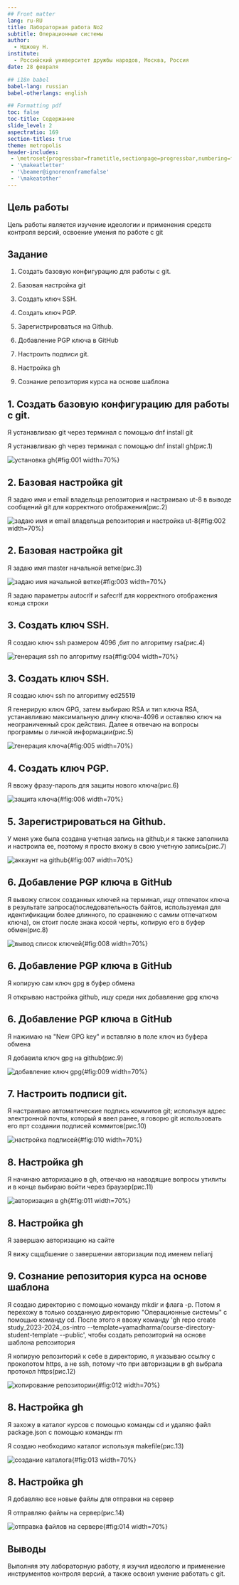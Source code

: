 ```yaml
---
## Front matter
lang: ru-RU
title: Лабораторная работа No2
subtitle: Операционные системы
author:
  - Нджову Н.
institute:
  - Российский университет дружбы народов, Москва, Россия
date: 28 февраля

## i18n babel
babel-lang: russian
babel-otherlangs: english

## Formatting pdf
toc: false
toc-title: Содержание
slide_level: 2
aspectratio: 169
section-titles: true
theme: metropolis
header-includes:
 - \metroset{progressbar=frametitle,sectionpage=progressbar,numbering=fraction}
 - '\makeatletter'
 - '\beamer@ignorenonframefalse'
 - '\makeatother'
---
```


## Цель работы

Цель работы является изучение идеологии и применения средств контроля версий, освоение умения по работе с git

## Задание

1. Создать базовую конфигурацию для работы с git.

2. Базовая настройка git

3. Создать ключ SSH.

4. Создать ключ PGP.

5. Зарегистрироваться на Github.

6. Добавление PGP ключа в GitHub

7. Настроить подписи git.

8. Настройка gh

9. Сознание репозитория курса на основе шаблона

## 1. Создать базовую конфигурацию для работы с git.

Я устанавливаю git через терминал с помощью dnf install git

Я устанавливаю gh через терминал с помощью dnf install gh(рис.1)

![установка gh](image/02.png){#fig:001 width=70%}

## 2. Базовая настройка git

Я задаю имя и email владельца репозитория и настраиваю ut-8 в выводе сообщений git для корректного отображения(рис.2)

![задаю имя и email владельца репозитория и настройка ut-8](image/03.png){#fig:002 width=70%}

## 2. Базовая настройка git

Я задаю имя master начальной ветке(рис.3)

![задаю имя начальной ветке](image/04.png){#fig:003 width=70%}

Я задаю параметры autocrlf и safecrlf для корректного отображения конца строки

## 3. Создать ключ SSH.

Я создаю ключ ssh размером 4096 ,бит по алгоритму rsa(рис.4)

![генерация ssh по алгоритму rsa](image/07.png){#fig:004 width=70%}

## 3. Создать ключ SSH.

Я создаю ключ ssh по алгоритму ed25519

Я генерирую ключ GPG, затем выбираю RSA и тип ключа RSA, устанавливаю максимальную длину ключа-4096 и оставляю ключ на неограниченный срок действия. Далее я отвечаю на вопросы программы о личной информации(рис.5)

![генерация ключа](image/09.png){#fig:005 width=70%}

## 4. Создать ключ PGP.

Я ввожу фразу-пароль для защиты нового ключа(рис.6)

![защита ключа](image/10.png){#fig:006 width=70%}

## 5. Зарегистрироваться на Github.

У меня уже была создана учетная запись на github,и я также заполнила и настроила ее, поэтому я просто вхожу в свою учетную запись(рис.7)

![аккаунт на github](image/11.png){#fig:007 width=70%}

## 6. Добавление PGP ключа в GitHub

Я вывожу список созданных ключей на терминал, ищу отпечаток ключа в результате запроса(последовательность байтов, используемая для идентификации более длинного, по сравнению с самим отпечатком ключа), он стоит после знака косой черты, копирую его в буфер обмен(рис.8)

![вывод список ключей](image/12.png){#fig:008 width=70%}

## 6. Добавление PGP ключа в GitHub

Я копирую сам ключ gpg в буфер обмена

Я открываю настройка github, ищу среди них добавление gpg ключа

## 6. Добавление PGP ключа в GitHub

Я нажимаю на "New GPG key" и вставляю в поле ключ из буфера обмена

Я добавила ключ gpg на github(рис.9)

![добавление ключ  gpg](image/16.png){#fig:009 width=70%}

## 7. Настроить подписи git.

Я настраиваю автоматические подпись коммитов git; используя адрес электронной почты, который я ввел ранее, я говорю git использовать его прт создании подписей коммитов(рис.10)

![настройка подписей](image/17.png){#fig:010 width=70%}

## 8. Настройка gh

Я начинаю авторизацию в gh, отвечаю на наводящие вопросы утилиты и в конце выбираю войти через браузер(рис.11)

![авторизация в gh](image/18.png){#fig:011 width=70%}

## 8. Настройка gh

Я завершаю авторизацию на сайте

Я вижу сщщбшение о завершении авторизации под именем nelianj

## 9. Сознание репозитория курса на основе шаблона

Я создаю директорию с помощью команду mkdir и флага -p. Потом я перехожу в только созданную директорию "Операционные системы" с помощью команду cd. После этого я ввожу команду 'gh repo create study_2023-2024_os-intro --template=yamadharma/course-directory-student-template --public', чтобы создать репозиторий на основе шаблона репозитория

Я копирую репозиторий к себе в директорию, я указываю ссылку с проколотом https, а не ssh, потому что при авторизации в gh выбрала протокол https(рис.12)

![копирование репозитории](image/22.png){#fig:012 width=70%}

## 8. Настройка gh

Я захожу в каталог курсов с помощью команды cd и удаляю файл package.json с помощью команды rm

Я создаю необходимо каталог используя makefile(рис.13)

![создание каталога](image/24.png){#fig:013 width=70%}

## 8. Настройка gh

Я добавляю все новые файлы для отправки на сервер

Я отправляю файлы на сервер(рис.14)

![отправка файлов на сервере](image/27.png){#fig:014 width=70%}

## Выводы

Выполняя эту лабораторную работу, я изучил идеологю и применение инструментов контроля версий, а также освоил умение работать с git.

